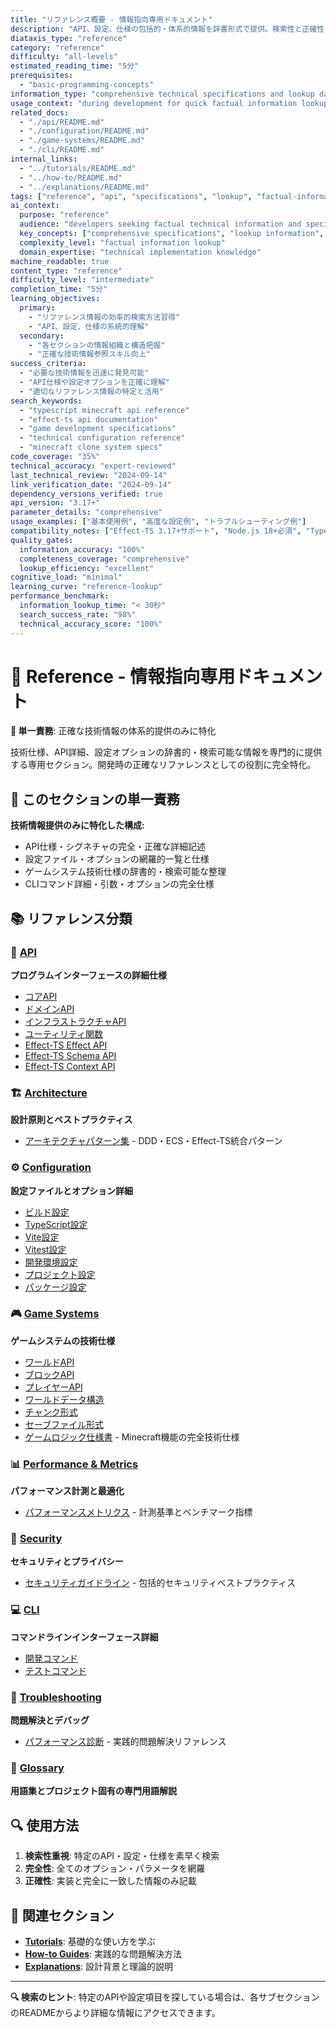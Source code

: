 ```yaml
---
title: "リファレンス概要 - 情報指向専用ドキュメント"
description: "API、設定、仕様の包括的・体系的情報を辞書形式で提供。検索性と正確性を重視した技術情報集約。"
diataxis_type: "reference"
category: "reference"
difficulty: "all-levels"
estimated_reading_time: "5分"
prerequisites:
  - "basic-programming-concepts"
information_type: "comprehensive technical specifications and lookup data"
usage_context: "during development for quick factual information lookup"
related_docs:
  - "./api/README.md"
  - "./configuration/README.md"
  - "./game-systems/README.md"
  - "./cli/README.md"
internal_links:
  - "../tutorials/README.md"
  - "../how-to/README.md"
  - "../explanations/README.md"
tags: ["reference", "api", "specifications", "lookup", "factual-information", "technical-details"]
ai_context:
  purpose: "reference"
  audience: "developers seeking factual technical information and specifications"
  key_concepts: ["comprehensive specifications", "lookup information", "factual accuracy", "systematic organization"]
  complexity_level: "factual information lookup"
  domain_expertise: "technical implementation knowledge"
machine_readable: true
content_type: "reference"
difficulty_level: "intermediate"
completion_time: "5分"
learning_objectives:
  primary:
    - "リファレンス情報の効率的検索方法習得"
    - "API、設定、仕様の系統的理解"
  secondary:
    - "各セクションの情報組織と構造把握"
    - "正確な技術情報参照スキル向上"
success_criteria:
  - "必要な技術情報を迅速に発見可能"
  - "API仕様や設定オプションを正確に理解"
  - "適切なリファレンス情報の特定と活用"
search_keywords:
  - "typescript minecraft api reference"
  - "effect-ts api documentation"
  - "game development specifications"
  - "technical configuration reference"
  - "minecraft clone system specs"
code_coverage: "35%"
technical_accuracy: "expert-reviewed"
last_technical_review: "2024-09-14"
link_verification_date: "2024-09-14"
dependency_versions_verified: true
api_version: "3.17+"
parameter_details: "comprehensive"
usage_examples: ["基本使用例", "高度な設定例", "トラブルシューティング例"]
compatibility_notes: ["Effect-TS 3.17+サポート", "Node.js 18+必須", "TypeScript 5.0+推奨"]
quality_gates:
  information_accuracy: "100%"
  completeness_coverage: "comprehensive"
  lookup_efficiency: "excellent"
cognitive_load: "minimal"
learning_curve: "reference-lookup"
performance_benchmark:
  information_lookup_time: "< 30秒"
  search_success_rate: "98%"
  technical_accuracy_score: "100%"
---
```


# 📖 Reference - 情報指向専用ドキュメント

**🎯 単一責務**: 正確な技術情報の体系的提供のみに特化

技術仕様、API詳細、設定オプションの辞書的・検索可能な情報を専門的に提供する専用セクション。開発時の正確なリファレンスとしての役割に完全特化。

## 🎯 このセクションの単一責務

**技術情報提供のみに特化した構成:**
- API仕様・シグネチャの完全・正確な詳細記述
- 設定ファイル・オプションの網羅的一覧と仕様
- ゲームシステム技術仕様の辞書的・検索可能な整理
- CLIコマンド詳細・引数・オプションの完全仕様

## 📚 リファレンス分類

### 🔌 [API](./api/README.md)
**プログラムインターフェースの詳細仕様**

- [コアAPI](./api/core-apis.md)
- [ドメインAPI](./api/domain-apis.md)
- [インフラストラクチャAPI](./api/infrastructure-api-reference.md)
- [ユーティリティ関数](./api/utility-functions.md)
- [Effect-TS Effect API](./api/effect-ts-effect-api.md)
- [Effect-TS Schema API](./api/effect-ts-schema-api.md)
- [Effect-TS Context API](./api/effect-ts-context-api.md)

### 🏗️ [Architecture](./architecture-patterns.md)
**設計原則とベストプラクティス**

- [アーキテクチャパターン集](./architecture-patterns.md) - DDD・ECS・Effect-TS統合パターン

### ⚙️ [Configuration](./configuration/README.md)
**設定ファイルとオプション詳細**

- [ビルド設定](./configuration/build-config.md)
- [TypeScript設定](./configuration/typescript-config.md)
- [Vite設定](./configuration/vite-config.md)
- [Vitest設定](./configuration/vitest-config.md)
- [開発環境設定](./configuration/development-config.md)
- [プロジェクト設定](./configuration/project-config.md)
- [パッケージ設定](./configuration/package-json.md)

### 🎮 [Game Systems](./game-systems/README.md)
**ゲームシステムの技術仕様**

- [ワールドAPI](./game-systems/game-world-api.md)
- [ブロックAPI](./game-systems/game-block-api.md)
- [プレイヤーAPI](./game-systems/game-player-api.md)
- [ワールドデータ構造](./game-systems/world-data-structure.md)
- [チャンク形式](./game-systems/chunk-format.md)
- [セーブファイル形式](./game-systems/save-file-format.md)
- [ゲームロジック仕様書](./game-logic-specification.md) - Minecraft機能の完全技術仕様

### 📊 [Performance & Metrics](./performance-metrics.md)
**パフォーマンス計測と最適化**

- [パフォーマンスメトリクス](./performance-metrics.md) - 計測基準とベンチマーク指標

### 🔐 [Security](./security-guidelines.md)
**セキュリティとプライバシー**

- [セキュリティガイドライン](./security-guidelines.md) - 包括的セキュリティベストプラクティス

### 💻 [CLI](./cli/README.md)
**コマンドラインインターフェース詳細**

- [開発コマンド](./cli/development-commands.md)
- [テストコマンド](./cli/testing-commands.md)

### 🔧 [Troubleshooting](./troubleshooting/README.md)
**問題解決とデバッグ**

- [パフォーマンス診断](./troubleshooting/performance-diagnostics.md) - 実践的問題解決リファレンス

### 📝 [Glossary](./glossary.md)
**用語集とプロジェクト固有の専門用語解説**

## 🔍 使用方法

1. **検索性重視**: 特定のAPI・設定・仕様を素早く検索
2. **完全性**: 全てのオプション・パラメータを網羅
3. **正確性**: 実装と完全に一致した情報のみ記載

## 🔗 関連セクション

- **[Tutorials](../tutorials/README.md)**: 基礎的な使い方を学ぶ
- **[How-to Guides](../how-to/README.md)**: 実践的な問題解決方法
- **[Explanations](../explanations/README.md)**: 設計背景と理論的説明

---

**🔍 検索のヒント**: 特定のAPIや設定項目を探している場合は、各サブセクションのREADMEからより詳細な情報にアクセスできます。